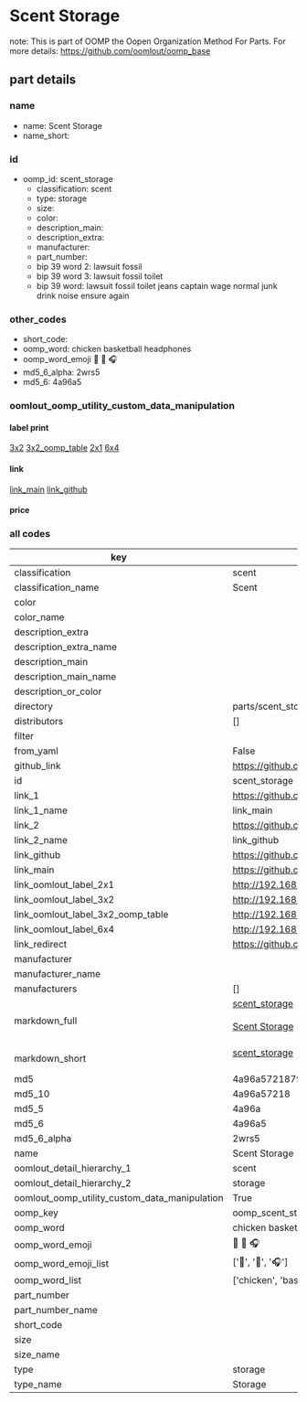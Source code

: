 # Scent Storage  

note: This is part of OOMP the Oopen Organization Method For Parts. For more details: https://github.com/oomlout/oomp_base

##  part details
  







### name
* name: Scent Storage
* name_short: 
### id
* oomp_id: scent_storage
  * classification: scent
  * type: storage
  * size: 
  * color: 
  * description_main: 
  * description_extra: 
  * manufacturer: 
  * part_number: 
  * bip 39 word 2: lawsuit fossil
  * bip 39 word 3: lawsuit fossil toilet
  * bip 39 word: lawsuit fossil toilet jeans captain wage normal junk drink noise ensure again

### other_codes
* short_code: 
* oomp_word: chicken basketball headphones
* oomp_word_emoji :chicken: :basketball: :headphones:
* md5_6_alpha: 2wrs5
* md5_6: 4a96a5






### oomlout_oomp_utility_custom_data_manipulation
#### label print
[3x2](http://192.168.1.245:1112/?label=oomp%202wrs5)
[3x2_oomp_table](http://192.168.1.108:1112/?label=oomp%202wrs5)
[2x1](http://192.168.1.242:1112/?label=oomp%202wrs5)
[6x4](http://192.168.1.55:1112/?label=oomp%202wrs5)    

#### link

[link_main](https://github.com/oomlout/oomlout_oomp_version_1_messy/tree/main/parts/scent_storage) [link_github](https://github.com/oomlout/oomlout_oomp_version_1_messy/tree/main/parts/scent_storage)                             

#### price







### all codes 
| key | value |  
| --- | --- |  
| classification | scent |  
| classification_name | Scent |  
| color |  |  
| color_name |  |  
| description_extra |  |  
| description_extra_name |  |  
| description_main |  |  
| description_main_name |  |  
| description_or_color |   |  
| directory | parts/scent_storage |  
| distributors | [] |  
| filter |  |  
| from_yaml | False |  
| github_link | https://github.com/oomlout/oomlout_oomp_part_src/tree/main/parts/scent_storage |  
| id | scent_storage |  
| link_1 | https://github.com/oomlout/oomlout_oomp_version_1_messy/tree/main/parts/scent_storage |  
| link_1_name | link_main |  
| link_2 | https://github.com/oomlout/oomlout_oomp_version_1_messy/tree/main/parts/scent_storage |  
| link_2_name | link_github |  
| link_github | https://github.com/oomlout/oomlout_oomp_version_1_messy/tree/main/parts/scent_storage |  
| link_main | https://github.com/oomlout/oomlout_oomp_version_1_messy/tree/main/parts/scent_storage |  
| link_oomlout_label_2x1 | http://192.168.1.242:1112/?label=oomp%202wrs5 |  
| link_oomlout_label_3x2 | http://192.168.1.245:1112/?label=oomp%202wrs5 |  
| link_oomlout_label_3x2_oomp_table | http://192.168.1.108:1112/?label=oomp%202wrs5 |  
| link_oomlout_label_6x4 | http://192.168.1.55:1112/?label=oomp%202wrs5 |  
| link_redirect | https://github.com/oomlout/oomlout_oomp_version_1_messy/tree/main/parts/scent_storage |  
| manufacturer |  |  
| manufacturer_name |  |  
| manufacturers | [] |  
| markdown_full | [scent_storage](none)<br>[](none)<br>[Scent Storage](none)<br><br> |  
| markdown_short | [scent_storage](none)<br><br> |  
| md5 | 4a96a572187952c7d891177bc796fbf1 |  
| md5_10 | 4a96a57218 |  
| md5_5 | 4a96a |  
| md5_6 | 4a96a5 |  
| md5_6_alpha | 2wrs5 |  
| name | Scent Storage |  
| oomlout_detail_hierarchy_1 | scent |  
| oomlout_detail_hierarchy_2 | storage |  
| oomlout_oomp_utility_custom_data_manipulation | True |  
| oomp_key | oomp_scent_storage |  
| oomp_word | chicken basketball headphones |  
| oomp_word_emoji | :chicken: :basketball: :headphones: |  
| oomp_word_emoji_list | [':chicken:', ':basketball:', ':headphones:'] |  
| oomp_word_list | ['chicken', 'basketball', 'headphones'] |  
| part_number |  |  
| part_number_name |  |  
| short_code |  |  
| size |  |  
| size_name |  |  
| type | storage |  
| type_name | Storage |  
